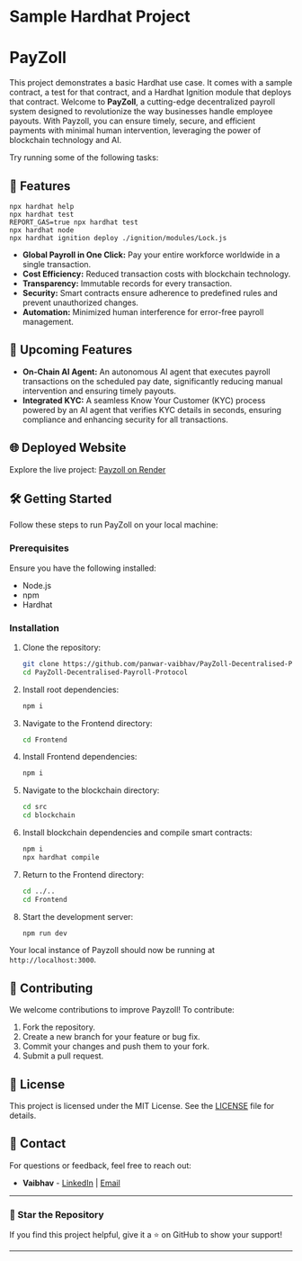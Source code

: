 # Sample Hardhat Project
# PayZoll

This project demonstrates a basic Hardhat use case. It comes with a sample contract, a test for that contract, and a Hardhat Ignition module that deploys that contract.
Welcome to **PayZoll**, a cutting-edge decentralized payroll system designed to revolutionize the way businesses handle employee payouts. With Payzoll, you can ensure timely, secure, and efficient payments with minimal human intervention, leveraging the power of blockchain technology and AI.

Try running some of the following tasks:
## 🚀 Features

```shell
npx hardhat help
npx hardhat test
REPORT_GAS=true npx hardhat test
npx hardhat node
npx hardhat ignition deploy ./ignition/modules/Lock.js
```
- **Global Payroll in One Click:** Pay your entire workforce worldwide in a single transaction.
- **Cost Efficiency:** Reduced transaction costs with blockchain technology.
- **Transparency:** Immutable records for every transaction.
- **Security:** Smart contracts ensure adherence to predefined rules and prevent unauthorized changes.
- **Automation:** Minimized human interference for error-free payroll management.

## 🌟 Upcoming Features

- **On-Chain AI Agent:** An autonomous AI agent that executes payroll transactions on the scheduled pay date, significantly reducing manual intervention and ensuring timely payouts.
- **Integrated KYC:** A seamless Know Your Customer (KYC) process powered by an AI agent that verifies KYC details in seconds, ensuring compliance and enhancing security for all transactions.

## 🌐 Deployed Website

Explore the live project: [Payzoll on Render](https://payverse-azjv.onrender.com)

## 🛠️ Getting Started

Follow these steps to run PayZoll on your local machine:

### Prerequisites

Ensure you have the following installed:
- Node.js
- npm
- Hardhat

### Installation

1. Clone the repository:
   ```bash
   git clone https://github.com/panwar-vaibhav/PayZoll-Decentralised-Payroll-Protocol.git
   cd PayZoll-Decentralised-Payroll-Protocol
   ```

2. Install root dependencies:
   ```bash
   npm i
   ```

3. Navigate to the Frontend directory:
   ```bash
   cd Frontend
   ```

4. Install Frontend dependencies:
   ```bash
   npm i
   ```

5. Navigate to the blockchain directory:
   ```bash
   cd src
   cd blockchain
   ```

6. Install blockchain dependencies and compile smart contracts:
   ```bash
   npm i
   npx hardhat compile
   ```

7. Return to the Frontend directory:
   ```bash
   cd ../..
   cd Frontend
   ```

8. Start the development server:
   ```bash
   npm run dev
   ```

Your local instance of Payzoll should now be running at `http://localhost:3000`.

## 🤝 Contributing

We welcome contributions to improve Payzoll! To contribute:

1. Fork the repository.
2. Create a new branch for your feature or bug fix.
3. Commit your changes and push them to your fork.
4. Submit a pull request.

## 📜 License

This project is licensed under the MIT License. See the [LICENSE](LICENSE) file for details.

## 📧 Contact

For questions or feedback, feel free to reach out:
- **Vaibhav** - [LinkedIn](https://www.linkedin.com/in/vaibhav-panwar-a1186824b/) | [Email](mailto:vaibhavpanwar0567@gmail.com)

---

### 🌟 Star the Repository
If you find this project helpful, give it a ⭐ on GitHub to show your support!

---
